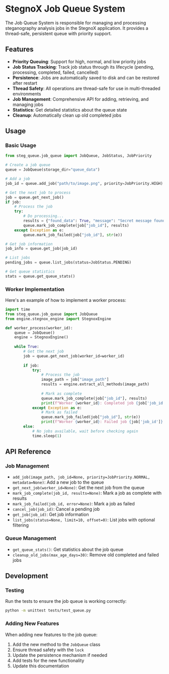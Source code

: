 # StegnoX Job Queue System

The Job Queue System is responsible for managing and processing steganography analysis jobs in the StegnoX application. It provides a thread-safe, persistent queue with priority support.

## Features

- **Priority Queuing**: Support for high, normal, and low priority jobs
- **Job Status Tracking**: Track job status through its lifecycle (pending, processing, completed, failed, cancelled)
- **Persistence**: Jobs are automatically saved to disk and can be restored after restart
- **Thread Safety**: All operations are thread-safe for use in multi-threaded environments
- **Job Management**: Comprehensive API for adding, retrieving, and managing jobs
- **Statistics**: Get detailed statistics about the queue state
- **Cleanup**: Automatically clean up old completed jobs

## Usage

### Basic Usage

```python
from steg_queue.job_queue import JobQueue, JobStatus, JobPriority

# Create a job queue
queue = JobQueue(storage_dir="queue_data")

# Add a job
job_id = queue.add_job("path/to/image.png", priority=JobPriority.HIGH)

# Get the next job to process
job = queue.get_next_job()
if job:
    # Process the job
    try:
        # Do processing...
        results = {"found_data": True, "message": "Secret message found"}
        queue.mark_job_complete(job["job_id"], results)
    except Exception as e:
        queue.mark_job_failed(job["job_id"], str(e))

# Get job information
job_info = queue.get_job(job_id)

# List jobs
pending_jobs = queue.list_jobs(status=JobStatus.PENDING)

# Get queue statistics
stats = queue.get_queue_stats()
```

### Worker Implementation

Here's an example of how to implement a worker process:

```python
import time
from steg_queue.job_queue import JobQueue
from engine.stegnox_engine import StegnoxEngine

def worker_process(worker_id):
    queue = JobQueue()
    engine = StegnoxEngine()
    
    while True:
        # Get the next job
        job = queue.get_next_job(worker_id=worker_id)
        
        if job:
            try:
                # Process the job
                image_path = job["image_path"]
                results = engine.extract_all_methods(image_path)
                
                # Mark as complete
                queue.mark_job_complete(job["job_id"], results)
                print(f"Worker {worker_id}: Completed job {job['job_id']}")
            except Exception as e:
                # Mark as failed
                queue.mark_job_failed(job["job_id"], str(e))
                print(f"Worker {worker_id}: Failed job {job['job_id']}: {str(e)}")
        else:
            # No jobs available, wait before checking again
            time.sleep(1)
```

## API Reference

### Job Management

- `add_job(image_path, job_id=None, priority=JobPriority.NORMAL, metadata=None)`: Add a new job to the queue
- `get_next_job(worker_id=None)`: Get the next job from the queue
- `mark_job_complete(job_id, results=None)`: Mark a job as complete with results
- `mark_job_failed(job_id, error=None)`: Mark a job as failed
- `cancel_job(job_id)`: Cancel a pending job
- `get_job(job_id)`: Get job information
- `list_jobs(status=None, limit=10, offset=0)`: List jobs with optional filtering

### Queue Management

- `get_queue_stats()`: Get statistics about the job queue
- `cleanup_old_jobs(max_age_days=30)`: Remove old completed and failed jobs

## Development

### Testing

Run the tests to ensure the job queue is working correctly:

```bash
python -m unittest tests/test_queue.py
```

### Adding New Features

When adding new features to the job queue:

1. Add the new method to the `JobQueue` class
2. Ensure thread safety with the `lock`
3. Update the persistence mechanism if needed
4. Add tests for the new functionality
5. Update this documentation
